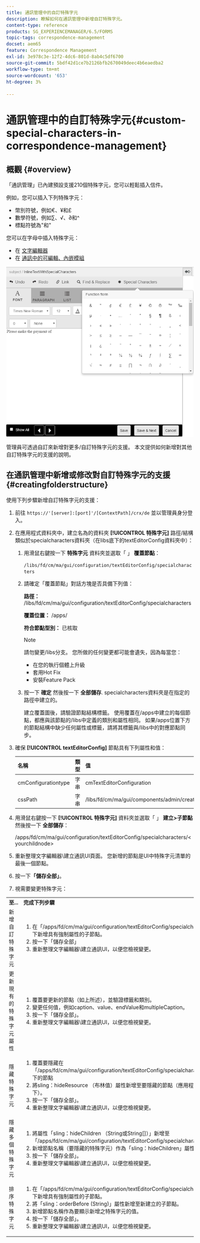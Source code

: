 ```yaml
---
title: 通訊管理中的自訂特殊字元
description: 瞭解如何在通訊管理中新增自訂特殊字元。
content-type: reference
products: SG_EXPERIENCEMANAGER/6.5/FORMS
topic-tags: correspondence-management
docset: aem65
feature: Correspondence Management
exl-id: 3e978c3e-12f2-4dc6-801d-8ab4c5df6700
source-git-commit: 5bdf42d1ce7b2126bfb2670049deec4b6eaedba2
workflow-type: tm+mt
source-wordcount: '653'
ht-degree: 3%

---
```


# 通訊管理中的自訂特殊字元{#custom-special-characters-in-correspondence-management}

## 概觀 {#overview}

「通訊管理」已內建預設支援210個特殊字元，您可以輕鬆插入信件。

例如，您可以插入下列特殊字元：

* 幣別符號，例如€、¥和£
* 數學符號，例如∑、√、∂和^
* 標點符號為&quot;和&quot;

您可以在字母中插入特殊字元：

* 在 [文字編輯器](/help/forms/using/document-fragments.md#createtext)
* 在 [通訊中的可編輯、內嵌模組](../../forms/using/create-correspondence.md#managecontent)

![specialcharactersinlinemodule](assets/specialcharactersinlinemodule.png)

管理員可透過自訂來新增對更多/自訂特殊字元的支援。 本文提供如何新增對其他自訂特殊字元的支援的說明。

## 在通訊管理中新增或修改對自訂特殊字元的支援 {#creatingfolderstructure}

使用下列步驟新增自訂特殊字元的支援：

1. 前往 `https://'[server]:[port]'/[ContextPath]/crx/de` 並以管理員身分登入。
1. 在應用程式資料夾中，建立名為的資料夾 **[!UICONTROL 特殊字元]** 路徑/結構類似於specialcharacters資料夾（在libs底下的textEditorConfig資料夾中）：

   1. 用滑鼠右鍵按一下 **特殊字元** 資料夾並選取「 」 **覆蓋節點**：

      `/libs/fd/cm/ma/gui/configuration/textEditorConfig/specialcharacters`

   1. 請確定「覆蓋節點」對話方塊是否具備下列值：

      **路徑：** /libs/fd/cm/ma/gui/configuration/textEditorConfig/specialcharacters

      **覆蓋位置：** /apps/

      **符合節點型別：** 已核取

      >[!NOTE]
      >
      >請勿變更/libs分支。 您所做的任何變更都可能會遺失，因為每當您：
      >
      >
      >
      >    * 在您的執行個體上升級
      >    * 套用Hot Fix
      >    * 安裝Feature Pack
      >
      >

   1. 按一下 **確定** 然後按一下 **全部儲存**. specialcharacters資料夾是在指定的路徑中建立的。

      建立覆蓋圖後，請驗證節點結構標籤。 使用覆蓋在/apps中建立的每個節點，都應與該節點的/libs中定義的類別和屬性相同。 如果/apps位置下方的節點結構中缺少任何屬性或標籤，請將其標籤與/libs中的對應節點同步。

1. 確保 **[!UICONTROL textEditorConfig]** 節點具有下列屬性和值：

   | 名稱 | 類型 | 值 |
   |---|---|---|
   | cmConfigurationtype | 字串 | cmTextEditorConfiguration |
   | cssPath | 字串 | /libs/fd/cm/ma/gui/components/admin/createasset/textcontrol/clientlibs/textcontrol |

1. 用滑鼠右鍵按一下 **[!UICONTROL 特殊字元]** 資料夾並選取「 」 **建立>子節點** 然後按一下 **全部儲存**：

   /apps/fd/cm/ma/gui/configuration/textEditorConfig/specialcharacters/&lt;yourchildnode>

1. 重新整理文字編輯器\建立通訊UI頁面。 您新增的節點是UI中特殊字元清單的最後一個節點。
1. 按一下&#x200B;**「儲存全部」**。
1. 視需要變更特殊字元：

<table>
 <tbody>
  <tr>
   <td><strong>至...</strong></td>
   <td><strong>完成下列步驟</strong></td>
  </tr>
  <tr>
   <td>新增自訂特殊字元</td>
   <td>
    <ol>
     <li>在「/apps/fd/cm/ma/gui/configuration/textEditorConfig/specialcharacters」下新增具有強制屬性的子節點。</li>
     <li>按一下「儲存全部」</li>
     <li>重新整理文字編輯器\建立通訊UI，以便您檢視變更。</li>
    </ol> </td>
  </tr>
  <tr>
   <td>更新現有的特殊字元屬性</td>
   <td>
    <ol>
     <li>覆蓋要更新的節點（如上所述），並驗證標籤和類別。</li>
     <li>變更任何值，例如caption、value、endValue和multipleCaption。 </li>
     <li>按一下「儲存全部」。 </li>
     <li>重新整理文字編輯器\建立通訊UI，以便您檢視變更。</li>
    </ol> </td>
  </tr>
  <tr>
   <td>隱藏特殊字元</td>
   <td>
    <ol>
     <li>覆蓋要隱藏在「/apps/fd/cm/ma/gui/configuration/textEditorConfig/specialcharacters」下的節點</li>
     <li>將sling：hideResource （布林值）屬性新增至要隱藏的節點（應用程式底下）。 </li>
     <li>按一下「儲存全部」。 </li>
     <li>重新整理文字編輯器\建立通訊UI，以便您檢視變更。<br /> </li>
    </ol> </td>
  </tr>
  <tr>
   <td>隱藏多個特殊字元</td>
   <td>
    <ol>
     <li>將屬性「sling：hideChildren （String或String[]）」新增至「/apps/fd/cm/ma/gui/configuration/textEditorConfig/specialcharacters」。 </li>
     <li>新增節點名稱（要隱藏的特殊字元）作為「sling：hideChildren」屬性的值。 </li>
     <li>按一下「儲存全部」。 </li>
     <li>重新整理文字編輯器\建立通訊UI，以便您檢視變更。<br /> </li>
    </ol> </td>
  </tr>
  <tr>
   <td>排序特殊字元</td>
   <td>
    <ol>
     <li>在「/apps/fd/cm/ma/gui/configuration/textEditorConfig/specialcharacters」下新增具有強制屬性的子節點。 </li>
     <li>將「sling：orderBefore (String)」屬性新增至新建立的子節點。 </li>
     <li>新增節點名稱作為要顯示新增之特殊字元的值。 </li>
     <li>按一下「儲存全部」。 </li>
     <li>重新整理文字編輯器\建立通訊UI，以便您檢視變更。<br /> </li>
    </ol> </td>
  </tr>
 </tbody>
</table>
